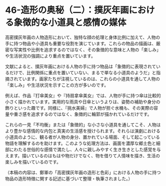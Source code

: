 
# 46-造形の奥秘（二）：撲灰年画における象徴的な小道具と感情の媒体

高密撲灰年画の人物造形において、独特な顔の処理と身体比例に加えて、人物の手に持つ物品や小道具も重要な役割を演じています。これらの物品の描画は、厳密な写実性や比例を追求するのではなく、その象徴的な意味と人物の「楽しみ」や生活状況の強調により重点を置いています。

文献によると、撲灰年画における人物の手に持つ物品は「象徴的に表現されているだけで、比例関係に重点を置いていない、まるで単なる小道具のようだ」と指摘されています。画家たちが注視しているのは、これらの小道具を通して人物の「楽しみ」や生活状況を示すことの方が多いのです。

例えば、作品『打傘美女』や『持扇拿傘美女』では、人物が手に持つ傘は比較的小さく描かれています。実用的な雨具や日傘というよりは、姿勢の補助や身分の飾りといった趣です。同様に、『挑水美婦』で人物が担ぐ水桶も、その実際の容量や重さ感を追求するのではなく、象徴的に輪郭が描かれているだけです。

これらの一見「不均衡」または「象徴的」な小さな小道具を通してこそ、人物はより豊かな感情的な内包と真実の生活感を授けられます。それらは演劇における小道具のように、観る者が人物の身分、置かれている場面、そして起こっている物語を理解するのを助けます。このような処理方法は、画面を濃厚な郷土色と細部にわたる世俗的な感情で満たし、人々に親しみやすく生き生きとした感覚を与えます。描いているのはもはや物だけでなく、物を借りて人情味を描き、生活の楽しみを描いているのです。

（本稿の内容は、鄭軍の「高密撲灰年画の造形と色彩」における人物の手に持つ物品の造形特徴に関する記述に基づいて整理・執筆されました。）
